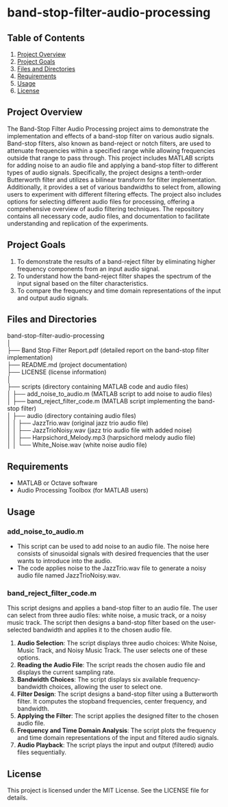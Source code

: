 # band-stop-filter-audio-processing

## Table of Contents
1. [Project Overview](#project-overview)
2. [Project Goals](#project-goals)
3. [Files and Directories](#files-and-directories)
4. [Requirements](#requirements)
5. [Usage](#usage)
6. [License](#license)

## Project Overview
The Band-Stop Filter Audio Processing project aims to demonstrate the implementation and effects of a band-stop filter on various audio signals. Band-stop filters, also known as band-reject or notch filters, are used to attenuate frequencies within a specified range while allowing frequencies outside that range to pass through. This project includes MATLAB scripts for adding noise to an audio file and applying a band-stop filter to different types of audio signals. Specifically, the project designs a tenth-order Butterworth filter and utilizes a bilinear transform for filter implementation. Additionally, it provides a set of various bandwidths to select from, allowing users to experiment with different filtering effects. The project also includes options for selecting different audio files for processing, offering a comprehensive overview of audio filtering techniques. The repository contains all necessary code, audio files, and documentation to facilitate understanding and replication of the experiments.

## Project Goals
1. To demonstrate the results of a band-reject filter by eliminating higher frequency components from an input audio signal.
2. To understand how the band-reject filter shapes the spectrum of the input signal based on the filter characteristics.
3. To compare the frequency and time domain representations of the input and output audio signals.

## Files and Directories
band-stop-filter-audio-processing <br>
│ <br>
├── Band Stop Filter Report.pdf  (detailed report on the band-stop filter implementation) <br>
├── README.md  (project documentation) <br>
├── LICENSE  (license information) <br>
│ <br>
├── scripts  (directory containing MATLAB code and audio files) <br>
│ ├── add_noise_to_audio.m  (MATLAB script to add noise to audio files) <br>
│ ├── band_reject_filter_code.m  (MATLAB script implementing the band-stop filter) <br>
│ ├── audio  (directory containing audio files) <br>
│ │ ├── JazzTrio.wav  (original jazz trio audio file) <br>
│ │ ├── JazzTrioNoisy.wav  (jazz trio audio file with added noise) <br>
│ │ ├── Harpsichord_Melody.mp3  (harpsichord melody audio file) <br>
│ │ └── White_Noise.wav  (white noise audio file) <br>

## Requirements
- MATLAB or Octave software
- Audio Processing Toolbox (for MATLAB users)

## Usage
### add_noise_to_audio.m
* This script can be used to add noise to an audio file. The noise here consists of sinusoidal signals with desired frequencies that the user wants to introduce into the audio.
* The code applies noise to the JazzTrio.wav file to generate a noisy audio file named JazzTrioNoisy.wav.

### band_reject_filter_code.m
This script designs and applies a band-stop filter to an audio file. The user can select from three audio files: white noise, a music track, or a noisy music track. The script then designs a band-stop filter based on the user-selected bandwidth and applies it to the chosen audio file.
1. **Audio Selection**: The script displays three audio choices: White Noise, Music Track, and Noisy Music Track. The user selects one of these options.
2. **Reading the Audio File**: The script reads the chosen audio file and displays the current sampling rate.
3. **Bandwidth Choices**: The script displays six available frequency-bandwidth choices, allowing the user to select one.
4. **Filter Design**: The script designs a band-stop filter using a Butterworth filter. It computes the stopband frequencies, center frequency, and bandwidth.
5. **Applying the Filter**: The script applies the designed filter to the chosen audio file.
6. **Frequency and Time Domain Analysis**: The script plots the frequency and time domain representations of the input and filtered audio signals.
7. **Audio Playback**: The script plays the input and output (filtered) audio files sequentially.

## License
This project is licensed under the MIT License. See the LICENSE file for details.
